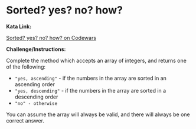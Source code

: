 # Sorted? yes? no? how?

**Kata Link:** 

[Sorted? yes? no? how? on Codewars](https://www.codewars.com/kata/580a4734d6df748060000045/train/python)

**Challenge/Instructions:**

Complete the method which accepts an array of integers, and returns one of the following:

- `"yes, ascending"` - if the numbers in the array are sorted in an ascending order
- `"yes, descending"` - if the numbers in the array are sorted in a descending order
- `"no" - otherwise`

You can assume the array will always be valid, and there will always be one correct answer.